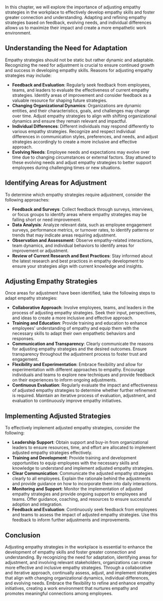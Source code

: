 
In this chapter, we will explore the importance of adjusting empathy strategies in the workplace to effectively develop empathy skills and foster greater connection and understanding. Adapting and refining empathy strategies based on feedback, evolving needs, and individual differences allows us to maximize their impact and create a more empathetic work environment.

**Understanding the Need for Adaptation**
-----------------------------------------

Empathy strategies should not be static but rather dynamic and adaptable. Recognizing the need for adjustment is crucial to ensure continued growth and success in developing empathy skills. Reasons for adjusting empathy strategies may include:

* **Feedback and Evaluation**: Regularly seek feedback from employees, teams, and leaders to evaluate the effectiveness of current empathy strategies. Identify areas of improvement and consider feedback as a valuable resource for shaping future strategies.
* **Changing Organizational Dynamics**: Organizations are dynamic entities, and their characteristics, goals, and challenges may change over time. Adjust empathy strategies to align with shifting organizational dynamics and ensure they remain relevant and impactful.
* **Individual Differences**: Different individuals may respond differently to various empathy strategies. Recognize and respect individual differences in communication styles, preferences, and needs, and adjust strategies accordingly to create a more inclusive and effective approach.
* **Evolving Needs**: Employee needs and expectations may evolve over time due to changing circumstances or external factors. Stay attuned to these evolving needs and adjust empathy strategies to better support employees during challenging times or new situations.

**Identifying Areas for Adjustment**
------------------------------------

To determine which empathy strategies require adjustment, consider the following approaches:

* **Feedback and Surveys**: Collect feedback through surveys, interviews, or focus groups to identify areas where empathy strategies may be falling short or need improvement.
* **Data Analysis**: Analyze relevant data, such as employee engagement surveys, performance metrics, or turnover rates, to identify patterns or trends that may indicate areas requiring adjustment.
* **Observation and Assessment**: Observe empathy-related interactions, team dynamics, and individual behaviors to identify areas for improvement or adjustment.
* **Review of Current Research and Best Practices**: Stay informed about the latest research and best practices in empathy development to ensure your strategies align with current knowledge and insights.

**Adjusting Empathy Strategies**
--------------------------------

Once areas for adjustment have been identified, take the following steps to adapt empathy strategies:

* **Collaborative Approach**: Involve employees, teams, and leaders in the process of adjusting empathy strategies. Seek their input, perspectives, and ideas to create a more inclusive and effective approach.
* **Training and Education**: Provide training and education to enhance employees' understanding of empathy and equip them with the necessary skills to adapt their own empathetic behaviors and responses.
* **Communication and Transparency**: Clearly communicate the reasons for adjusting empathy strategies and the desired outcomes. Ensure transparency throughout the adjustment process to foster trust and engagement.
* **Flexibility and Experimentation**: Embrace flexibility and allow for experimentation with different approaches to empathy. Encourage individuals and teams to explore new techniques and provide feedback on their experiences to inform ongoing adjustments.
* **Continuous Evaluation**: Regularly evaluate the impact and effectiveness of adjusted empathy strategies to determine whether further refinement is required. Maintain an iterative process of evaluation, adjustment, and evaluation to continuously improve empathy initiatives.

**Implementing Adjusted Strategies**
------------------------------------

To effectively implement adjusted empathy strategies, consider the following:

* **Leadership Support**: Obtain support and buy-in from organizational leaders to ensure resources, time, and effort are allocated to implement adjusted empathy strategies effectively.
* **Training and Development**: Provide training and development opportunities to equip employees with the necessary skills and knowledge to understand and implement adjusted empathy strategies.
* **Clear Communication**: Communicate the adjusted empathy strategies clearly to all employees. Explain the rationale behind the adjustments and provide guidance on how to incorporate them into daily interactions.
* **Monitoring and Support**: Monitor the implementation of adjusted empathy strategies and provide ongoing support to employees and teams. Offer guidance, coaching, and resources to ensure successful adoption and integration.
* **Feedback and Evaluation**: Continuously seek feedback from employees and teams to assess the impact of adjusted empathy strategies. Use this feedback to inform further adjustments and improvements.

**Conclusion**
--------------

Adjusting empathy strategies in the workplace is essential to enhance the development of empathy skills and foster greater connection and understanding. By recognizing the need for adaptation, identifying areas for adjustment, and involving relevant stakeholders, organizations can create more effective and inclusive empathy strategies. Through a collaborative and iterative approach, continually assess, adjust, and implement strategies that align with changing organizational dynamics, individual differences, and evolving needs. Embrace the flexibility to refine and enhance empathy initiatives, creating a work environment that nurtures empathy and promotes meaningful connections among employees.
